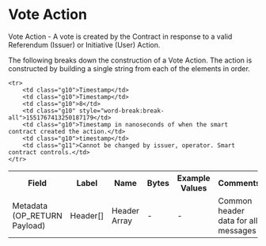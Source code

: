 
# Vote Action</H1>

Vote Action -  A vote is created by the Contract in response to a valid Referendum (Issuer) or Initiative (User) Action.

The following breaks down the construction of a Vote Action. The action is constructed by building a single string from each of the elements in order.

<table class="waffle" cellspacing="0" cellpadding="0" table-layout=fixed width=100%>
	<tr style='height:19px;'>
		<th style="width:6%" class="s0">Field</th>
		<th style="width:9%" class="s1">Label</th>
		<th style="width:9%" class="s1">Name</th>
		<th style="width:2%" class="s1">Bytes</th>
		<th style="width:29%" class="s1">Example Values</th>
		<th style="width:26%" class="s1">Comments</th>
		<th style="width:5%" class="s1">Data Type</th>
		<th style="width:14%" class="s2">Amendment Restrictions</th>
	</tr>
	<tr>
		<td class="s5" rowspan="100">Metadata (OP_RETURN Payload)</td>
		<td class="g6">Header[]</td>
		<td class="g6">Header Array</td>
		<td class="g6">-</td>
		<td class="g6">-</td>
		<td class="g6">Common header data for all messages</td>
		<td class="g6">Header</td>
		<td class="g7"></td>
	</tr>

	<tr>
		<td class="g10">Timestamp</td>
		<td class="g10">Timestamp</td>
		<td class="g10">8</td>
		<td class="g10" style="word-break:break-all">1551767413250187179</td>
		<td class="g10">Timestamp in nanoseconds of when the smart contract created the action.</td>
		<td class="g10">timestamp</td>
		<td class="g11">Cannot be changed by issuer, operator. Smart contract controls.</td>
	</tr>

</table>
